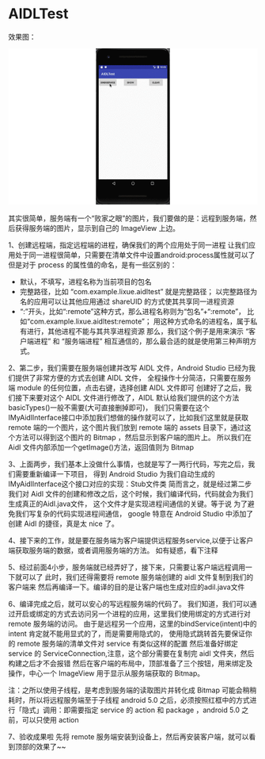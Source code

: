 # AIDLTest

效果图：

![效果图](https://github.com/guaju/AIDLTest/blob/master/00.gif)

其实很简单，服务端有一个“败家之眼”的图片，我们要做的是：远程到服务端，然后获得服务端的图片，显示到自己的 ImageView 上边。


1、创建远程端，指定远程端的进程，确保我们的两个应用处于同一进程
让我们应用处于同一进程很简单，只需要在清单文件中设置android:process属性就可以了
但是对于 process 的属性值的命名，是有一些区别的：

   * 默认，不填写，进程名称为当前项目的包名
   * 完整路径，比如 “com.example.lixue.aidltest” 就是完整路径；
     以完整路径为名的应用可以让其他应用通过 shareUID 的方式使其共享同一进程资源    
   * “:”开头，比如“:remote”这种方式，那么进程名称则为“包名”+“:remote”，
      比如“com.example.lixue.aidltest:remote”；
      用这种方式命名的进程名，属于私有进行，其他进程不能与其共享进程资源
那么，我们这个例子是用来演示 “客户端进程” 和 “服务端进程” 相互通信的，那么最合适的就是使用第三种声明方式。


2、第二步，我们需要在服务端创建并改写 AIDL 文件，Android Studio 已经为我们提供了非常方便的方式去创建 AIDL 文件，
全程操作十分简洁，只需要在服务端 module 的任何位置，点击右键，选择创建 AIDL 文件即可
创建好了之后，我们接下来要对这个 AIDL 文件进行修改了，AIDL 默认给我们提供的这个方法basicTypes()一般不需要(大可直接删掉即可)，
我们只需要在这个IMyAidlInterface接口中添加我们想做的操作就可以了，比如我们这里就是获取 remote 端的一个图片，这个图片我们放到 remote 端的 assets 目录下，通过这个方法可以得到这个图片的 Bitmap ，然后显示到客户端的图片上。
所以我们在 Aidl 文件内部添加一个getImage()方法，返回值则为 Bitmap

3、上面两步，我们基本上没做什么事情，也就是写了一两行代码，写完之后，我们需要重新编译一下项目，
得到 Android Studio 为我们自动生成的IMyAidlInterface这个接口对应的实现：Stub文件类
简而言之，就是经过第二步我们对 Aidl 文件的创建和修改之后，这个时候，我们编译代码，代码就会为我们生成真正的Aidl.java文件，
这个文件才是实现进程间通信的关键。等于说 为了避免我们写复杂的代码实现进程间通信，
google 特意在 Android Studio 中添加了创建 Aidl 的捷径，真是太 nice 了。

4、接下来的工作，就是要在服务端为客户端提供远程服务service,以便于让客户端获取服务端的数据，或者调用服务端的方法。
如有疑惑，看下注释

5、经过前面4小步，服务端就已经弄好了，接下来，只需要让客户端远程调用一下就可以了
此时，我们还得需要将 remote 服务端创建的 aidl 文件复制到我们的客户端来
然后再编译一下。编译的目的是让客户端也生成对应的adil.java文件

6、编译完成之后，就可以安心的写远程服务端的代码了。
我们知道，我们可以通过开启或绑定的方式去访问另一个进程的应用，这里我们使用绑定的方式进行对 remote 服务端的访问。
由于是远程另一个应用，这里的bindService(intent)中的 intent 肯定就不能用显式的了，而是需要用隐式的，
使用隐式跳转首先要保证你的 remote 服务端的清单文件对 service 有类似这样的配置
然后准备好绑定 service 的 ServiceConnection,注意，这个部分需要在复制完 aidl 文件夹，然后构建之后才不会报错
然后在客户端的布局中，顶部准备了三个按钮，用来绑定及操作，中心一个 ImageView 用于显示从服务端获取的 Bitmap。

注：之所以使用子线程，是考虑到服务端的读取图片并转化成 Bitmap 可能会稍稍耗时，所以将远程服务端至于子线程
android 5.0 之后，必须按照红框中的方式进行「隐式」调用：即需要指定 service 的 action 和 package ，android 5.0 之前，可以只使用 action

7、验收成果啦
先将 remote 服务端安装到设备上，然后再安装客户端，就可以看到顶部的效果了~~
